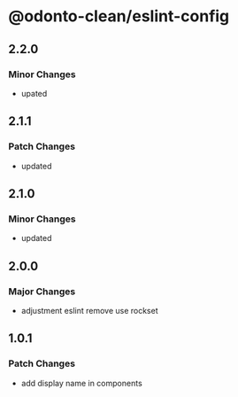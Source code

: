 # @odonto-clean/eslint-config

## 2.2.0

### Minor Changes

- upated

## 2.1.1

### Patch Changes

- updated

## 2.1.0

### Minor Changes

- updated

## 2.0.0

### Major Changes

- adjustment eslint remove use rockset

## 1.0.1

### Patch Changes

- add display name in components
